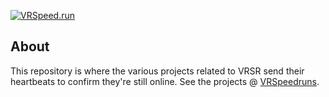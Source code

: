 [![VRSpeed.run](https://vrspeed.run/vrsrassets/images/header.png)](https://vrspeed.run)

## About

This repository is where the various projects related to VRSR send their heartbeats to confirm they're still online. See the projects @ [VRSpeedruns](https://github.com/VRSpeedruns).
